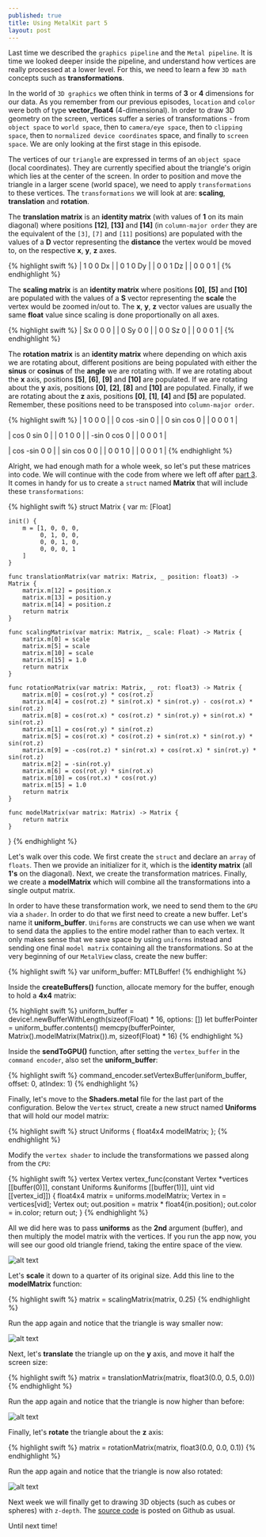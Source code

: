 ```yaml
---
published: true
title: Using MetalKit part 5
layout: post
---
```

Last time we described the `graphics pipeline` and the `Metal pipeline`. It is time we looked deeper inside the pipeline, and understand how vertices are really processed at a lower level. For this, we need to learn a few `3D math` concepts such as __transformations__. 

In the world of `3D graphics` we often think in terms of __3__ or __4__ dimensions for our data. As you remember from our previous episodes, `location` and `color` were both of type __vector_float4__ (4-dimensional). In order to draw 3D geometry on the screen, vertices suffer a series of transformations - from `object space` to `world space`, then to `camera/eye space`, then to `clipping space`, then to `normalized device coordinates` space, and finally to `screen space`. We are only looking at the first stage in this episode.

The vertices of our `triangle` are expressed in terms of an `object space` (local coordinates). They are currently specified about the triangle's origin which lies at the center of the screen. In order to position and move the triangle in a larger scene (world space), we need to apply `transformations` to these vertices. The `transformations` we will look at are: __scaling__, __translation__ and __rotation__.

The __translation matrix__ is an __identity matrix__ (with values of __1__ on its main diagonal) where positions __[12]__, __[13]__ and __[14]__ (in `column-major order` they are the equivalent of the `[3]`, `[7]` and `[11]` positions) are populated with the values of a __D__ vector representing the __distance__ the vertex would be moved to, on the respective __x__, __y__, __z__ axes.

{% highlight swift %} 
| 1     0     0    Dx |
| 0     1     0    Dy |
| 0     0     1    Dz |
| 0     0     0     1 |
{% endhighlight %}

The __scaling matrix__ is an __identity matrix__ where positions __[0]__, __[5]__ and __[10]__ are populated with the values of a __S__ vector representing the __scale__ the vertex would be zoomed in/out to. The __x__, __y__, __z__ vector values are usually the same __float__ value since scaling is done proportionally on all axes.

{% highlight swift %} 
| Sx    0     0     0 |
| 0     Sy    0     0 |
| 0     0     Sz    0 |
| 0     0     0     1 |
{% endhighlight %}

The __rotation matrix__ is an __identity matrix__ where depending on which axis we are rotating about, different positions are being populated with either the __sinus__ or __cosinus__ of the __angle__ we are rotating with. If we are rotating about the __x__ axis, positions __[5]__, __[6]__, __[9]__ and __[10]__ are populated. If we are rotating about the __y__ axis, positions __[0]__, __[2]__, __[8]__ and __[10]__ are populated. Finally, if we are rotating about the __z__ axis, positions __[0]__, __[1]__, __[4]__ and __[5]__ are populated. Remember, these positions need to be transposed into `column-major order`.

{% highlight swift %} 
| 1     0     0     0 |
| 0    cos  -sin    0 |
| 0    sin   cos    0 |
| 0     0     0     1 |

| cos   0    sin    0 |
| 0     1     0     0 |
| -sin  0    cos    0 |
| 0     0     0     1 |

| cos  -sin   0     0 |
| sin  cos    0     0 |
| 0     0     1     0 |
| 0     0     0     1 |
{% endhighlight %}

Alright, we had enough math for a whole week, so let's put these matrices into code. We will continue with the code from where we left off after [part 3](https://github.com/Swiftor/Metal/tree/master/ch04). It comes in handy for us to create a `struct` named __Matrix__ that will include these `transformations`:

{% highlight swift %} 
struct Matrix {
    var m: [Float]
    
    init() {
        m = [1, 0, 0, 0,
             0, 1, 0, 0,
             0, 0, 1, 0,
             0, 0, 0, 1
        ]
    }
    
    func translationMatrix(var matrix: Matrix, _ position: float3) -> Matrix {
        matrix.m[12] = position.x
        matrix.m[13] = position.y
        matrix.m[14] = position.z
        return matrix
    }
    
    func scalingMatrix(var matrix: Matrix, _ scale: Float) -> Matrix {
        matrix.m[0] = scale
        matrix.m[5] = scale
        matrix.m[10] = scale
        matrix.m[15] = 1.0
        return matrix
    }
    
    func rotationMatrix(var matrix: Matrix, _ rot: float3) -> Matrix {
        matrix.m[0] = cos(rot.y) * cos(rot.z)
        matrix.m[4] = cos(rot.z) * sin(rot.x) * sin(rot.y) - cos(rot.x) * sin(rot.z)
        matrix.m[8] = cos(rot.x) * cos(rot.z) * sin(rot.y) + sin(rot.x) * sin(rot.z)
        matrix.m[1] = cos(rot.y) * sin(rot.z)
        matrix.m[5] = cos(rot.x) * cos(rot.z) + sin(rot.x) * sin(rot.y) * sin(rot.z)
        matrix.m[9] = -cos(rot.z) * sin(rot.x) + cos(rot.x) * sin(rot.y) * sin(rot.z)
        matrix.m[2] = -sin(rot.y)
        matrix.m[6] = cos(rot.y) * sin(rot.x)
        matrix.m[10] = cos(rot.x) * cos(rot.y)
        matrix.m[15] = 1.0
        return matrix
    }
    
    func modelMatrix(var matrix: Matrix) -> Matrix {
        return matrix
    }
}
{% endhighlight %}

Let's walk over this code. We first create the `struct` and declare an `array` of `floats`. Then we provide an initializer for it, which is the __identity matrix__ (all __1's__ on the diagonal). Next, we create the transformation matrices. Finally, we create a __modelMatrix__ which will combine all the transformations into a single output matrix. 

In order to have these transformation work, we need to send them to the `GPU` via a `shader`. In order to do that we first need to create a new buffer. Let's name it __uniform_buffer__. `Uniforms` are constructs we can use when we want to send data the applies to the entire model rather than to each vertex. It only makes sense that we save space by using `uniforms` instead and sending one final `model matrix` containing all the transformations. So at the very beginning of our `MetalView` class, create the new buffer:

{% highlight swift %} 
var uniform_buffer: MTLBuffer!
{% endhighlight %}

Inside the __createBuffers()__ function, allocate memory for the buffer, enough to hold a __4x4__ matrix:

{% highlight swift %} 
uniform_buffer = device!.newBufferWithLength(sizeof(Float) * 16, options: [])
let bufferPointer = uniform_buffer.contents()
memcpy(bufferPointer, Matrix().modelMatrix(Matrix()).m, sizeof(Float) * 16)
{% endhighlight %}

Inside the __sendToGPU()__ function, after setting the `vertex_buffer` in the `command encoder`, also set the __uniform_buffer__:

{% highlight swift %} 
command_encoder.setVertexBuffer(uniform_buffer, offset: 0, atIndex: 1)
{% endhighlight %}

Finally, let's move to the __Shaders.metal__ file for the last part of the configuration. Below the `Vertex` struct, create a new struct named __Uniforms__ that will hold our model matrix:

{% highlight swift %} 
struct Uniforms {
    float4x4 modelMatrix;
};
{% endhighlight %}

Modify the `vertex shader` to include the transformations we passed along from the `CPU`:

{% highlight swift %} 
vertex Vertex vertex_func(constant Vertex *vertices [[buffer(0)]],
                          constant Uniforms &uniforms [[buffer(1)]],
                          uint vid [[vertex_id]])
{
    float4x4 matrix = uniforms.modelMatrix;
    Vertex in = vertices[vid];
    Vertex out;
    out.position = matrix * float4(in.position);
    out.color = in.color;
    return out;
}
{% endhighlight %}

All we did here was to pass __uniforms__ as the __2nd__ argument (buffer), and then multiply the model matrix with the vertices. If you run the app now, you will see our good old triangle friend, taking the entire space of the view.

![alt text](https://github.com/Swiftor/Metal/raw/master/images/chapter05_1.png "1")

Let's __scale__ it down to a quarter of its original size. Add this line to the __modelMatrix__ function:

{% highlight swift %} 
matrix = scalingMatrix(matrix, 0.25)
{% endhighlight %}

Run the app again and notice that the triangle is way smaller now:

![alt text](https://github.com/Swiftor/Metal/raw/master/images/chapter05_2.png "2")

Next, let's __translate__ the triangle up on the __y__ axis, and move it half the screen size:

{% highlight swift %} 
matrix = translationMatrix(matrix, float3(0.0, 0.5, 0.0))
{% endhighlight %}

Run the app again and notice that the triangle is now higher than before:

![alt text](https://github.com/Swiftor/Metal/raw/master/images/chapter05_3.png "3")

Finally, let's __rotate__ the triangle about the __z__ axis:

{% highlight swift %} 
matrix = rotationMatrix(matrix, float3(0.0, 0.0, 0.1))
{% endhighlight %}

Run the app again and notice that the triangle is now also rotated:

![alt text](https://github.com/Swiftor/Metal/raw/master/images/chapter05_4.png "4")

Next week we will finally get to drawing 3D objects (such as cubes or spheres) with `z-depth`. The [source code](https://github.com/Swiftor/Metal/tree/master/ch05) is posted on Github as usual.

Until next time!